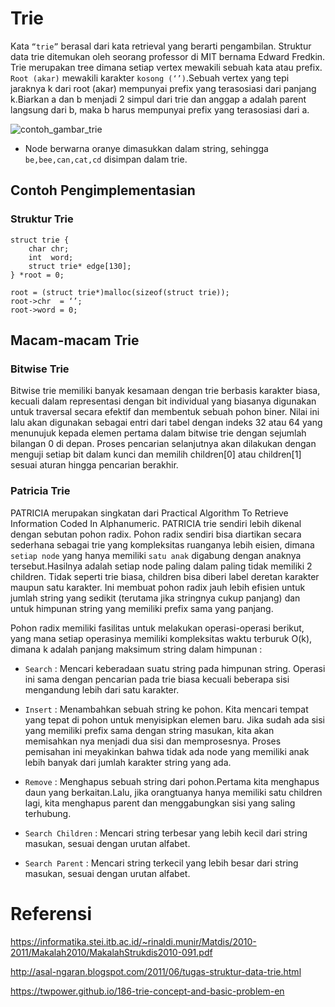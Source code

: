 # Trie
Kata ```“trie”``` berasal dari kata retrieval yang berarti pengambilan. Struktur data trie ditemukan oleh seorang professor di MIT bernama Edward Fredkin. Trie merupakan tree dimana setiap vertex mewakili sebuah kata atau prefix. ```Root (akar)``` mewakili karakter ```kosong (‘’)```.Sebuah vertex yang tepi jaraknya k dari root (akar) mempunyai prefix yang terasosiasi dari panjang k.Biarkan a dan b menjadi 2 simpul dari trie dan anggap a adalah parent langsung dari b, maka b harus mempunyai prefix yang terasosiasi dari a.

![contoh_gambar_trie](https://user-images.githubusercontent.com/81666422/115965365-1c43b500-a553-11eb-9c60-77cbef873fe6.jpeg)
- Node berwarna oranye dimasukkan dalam string, sehingga ``` be,bee,can,cat,cd ``` disimpan dalam trie.

## Contoh Pengimplementasian
### Struktur Trie 
```
struct trie {
    char chr;
    int  word;
    struct trie* edge[130];
} *root = 0;

root = (struct trie*)malloc(sizeof(struct trie));
root->chr  = ‘’;
root->word = 0;
```
## Macam-macam Trie
### Bitwise Trie
Bitwise trie memiliki banyak kesamaan dengan trie berbasis karakter biasa, kecuali dalam representasi dengan bit individual yang biasanya digunakan untuk traversal secara efektif dan membentuk sebuah pohon biner. Nilai ini lalu akan digunakan sebagai entri dari tabel dengan indeks 32 atau 64 yang menunujuk kepada elemen pertama dalam bitwise trie
dengan sejumlah bilangan 0 di depan. Proses pencarian selanjutnya akan dilakukan dengan menguji setiap bit dalam kunci dan memilih children[0] atau children[1] sesuai aturan hingga pencarian berakhir. 

### Patricia Trie
PATRICIA merupakan singkatan dari Practical Algorithm To Retrieve Information Coded In Alphanumeric. PATRICIA trie sendiri lebih dikenal dengan sebutan pohon radix. Pohon radix sendiri bisa diartikan secara sederhana sebagai trie yang kompleksitas ruanganya lebih eisien, dimana ```setiap node``` yang hanya memiliki ```satu anak``` digabung dengan anaknya tersebut.Hasilnya adalah setiap node paling dalam paling tidak memiliki 2 children. Tidak seperti trie biasa, children bisa diberi label deretan karakter maupun satu karakter. Ini membuat pohon radix jauh lebih efisien untuk jumlah string yang sedikit (terutama jika stringnya cukup panjang) dan untuk himpunan string yang memiliki prefix sama yang panjang.

Pohon radix memiliki fasilitas untuk melakukan operasi-operasi berikut, yang mana setiap operasinya memiliki kompleksitas waktu terburuk O(k), dimana k
adalah panjang maksimum string dalam himpunan :

- ``` Search ``` : Mencari keberadaan suatu string pada himpunan string. Operasi ini sama dengan pencarian pada trie biasa kecuali beberapa sisi mengandung lebih dari satu karakter.

- ``` Insert ``` : Menambahkan sebuah string ke pohon. Kita mencari tempat yang tepat di pohon untuk menyisipkan elemen baru. Jika sudah ada sisi yang memiliki prefix sama dengan string masukan, kita akan memisahkan nya menjadi dua sisi dan memprosesnya. Proses pemisahan ini meyakinkan bahwa tidak ada node yang memiliki anak lebih banyak dari jumlah karakter string yang ada.

- ``` Remove ``` : Menghapus sebuah string dari pohon.Pertama kita menghapus daun yang berkaitan.Lalu, jika orangtuanya hanya memiliki satu children lagi, kita menghapus parent dan menggabungkan sisi yang saling terhubung.

- ``` Search Children ``` : Mencari string terbesar yang lebih kecil dari string masukan, sesuai dengan urutan alfabet. 

- ``` Search Parent ``` : Mencari string terkecil yang lebih besar dari string masukan, sesuai dengan urutan alfabet. 



# Referensi
https://informatika.stei.itb.ac.id/~rinaldi.munir/Matdis/2010-2011/Makalah2010/MakalahStrukdis2010-091.pdf

http://asal-ngaran.blogspot.com/2011/06/tugas-struktur-data-trie.html

https://twpower.github.io/186-trie-concept-and-basic-problem-en


